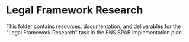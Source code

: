 # Legal Framework Research

This folder contains resources, documentation, and deliverables for the "Legal Framework Research" task in the ENS SPAB implementation plan.
